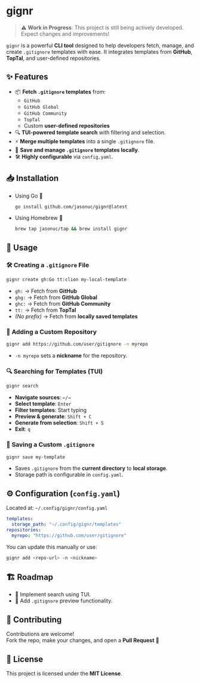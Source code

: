 # gignr

> ⚠️ **Work in Progress**: This project is still being actively developed. Expect changes and improvements!

`gignr` is a powerful **CLI tool** designed to help developers fetch, manage, and create `.gitignore` templates with ease. It integrates templates from **GitHub**, **TopTal**, and user-defined repositories.

## ✨ Features

- 📦 **Fetch `.gitignore` templates** from:
  - `GitHub`  
  - `GitHub Global`  
  - `GitHub Community`  
  - `TopTal`  
  - Custom **user-defined repositories**
- 🔍 **TUI-powered template search** with filtering and selection.
- ⚡ **Merge multiple templates** into a single `.gitignore` file.
- 💾 **Save and manage `.gitignore` templates locally**.
- 🛠️ **Highly configurable** via `config.yaml`.

## 📥 Installation

- Using Go 🐹

    ```sh
    go install github.com/jasonuc/gignr@latest
    ```

- Using Homebrew 🍺

    ```sh
    brew tap jasonuc/tap && brew install gignr
    ```

## 📌 Usage

### 🛠️ **Creating a `.gitignore` File**

```sh
gignr create gh:Go tt:clion my-local-template
```

- `gh:` → Fetch from **GitHub**
- `ghg:` → Fetch from **GitHub Global**
- `ghc:` → Fetch from **GitHub Community**
- `tt:` → Fetch from **TopTal**
- *(No prefix)* → Fetch from **locally saved templates**

### 🎯 **Adding a Custom Repository**

```sh
gignr add https://github.com/user/gitignore -n myrepo
```

- `-n myrepo` sets a **nickname** for the repository.

### 🔍 **Searching for Templates (TUI)**

```sh
gignr search
```

- **Navigate sources**: `←/→`
- **Select template**: `Enter`
- **Filter templates**: Start typing
- **Preview & generate**: `Shift + C`
- **Generate from selection**: `Shift + S`
- **Exit**: `q`

### 💾 **Saving a Custom `.gitignore`**

```sh
gignr save my-template
```

- Saves `.gitignore` from the **current directory** to **local storage**.
- Storage path is configurable in `config.yaml`.

## ⚙️ Configuration (`config.yaml`)

Located at: `~/.config/gignr/config.yaml`

```yaml
templates:
  storage_path: "~/.config/gignr/templates"
repositories:
  myrepo: "https://github.com/user/gitignore"
```

You can update this manually or use:

```sh
gignr add <repo-url> -n <nickname>
```

## 🏗️ Roadmap

- 🔄 Implement search using TUI.
- 🔄 Add `.gitignore` preview functionality.

## 🤝 Contributing

Contributions are welcome!  
Fork the repo, make your changes, and open a **Pull Request** 🚀

## 📜 License

This project is licensed under the **MIT License**.
